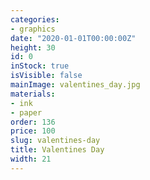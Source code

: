 ```yaml
---
categories:
- graphics
date: "2020-01-01T00:00:00Z"
height: 30
id: 0
inStock: true
isVisible: false
mainImage: valentines_day.jpg
materials:
- ink
- paper
order: 136
price: 100
slug: valentines-day
title: Valentines Day
width: 21
---
```


